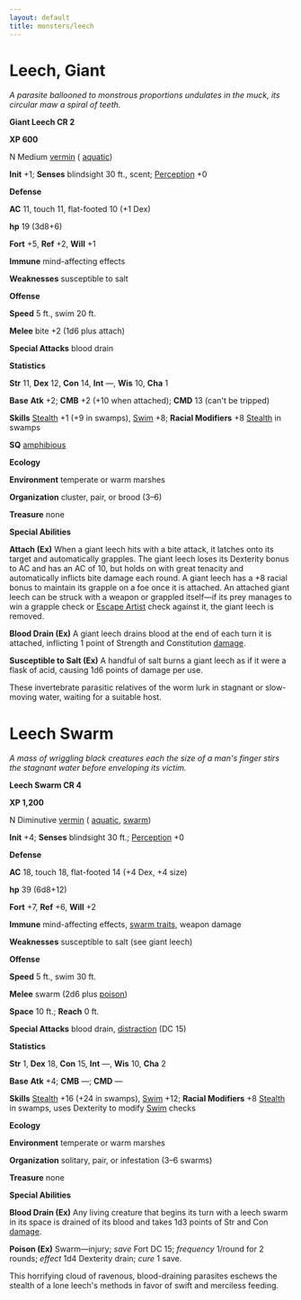 ```yaml
---
layout: default
title: monsters/leech
---
```

# Leech, Giant

_A parasite ballooned to monstrous proportions undulates in the muck, its circular maw a spiral of teeth._

**Giant Leech CR 2**

**XP 600**

N Medium [vermin](creatureTypes#_vermin) ( [aquatic](creatureTypes#_aquatic-subtype))

**Init** +1; **Senses** blindsight 30 ft., scent; [Perception](../skills/perception#_perception) +0

**Defense**

**AC** 11, touch 11, flat-footed 10 (+1 Dex)

**hp** 19 (3d8+6)

**Fort** +5, **Ref** +2, **Will** +1

**Immune** mind-affecting effects

**Weaknesses** susceptible to salt

**Offense**

**Speed** 5 ft., swim 20 ft.

**Melee** bite +2 (1d6 plus attach)

**Special Attacks** blood drain

**Statistics**

**Str** 11, **Dex** 12, **Con** 14, **Int** —, **Wis** 10, **Cha** 1

**Base**  **Atk** +2; **CMB** +2 (+10 when attached); **CMD** 13 (can't be tripped)

**Skills** [Stealth](../skills/stealth#_stealth) +1 (+9 in swamps), [Swim](../skills/swim#_swim) +8; **Racial Modifiers** +8 [Stealth](../skills/stealth#_stealth) in swamps

**SQ** [amphibious](universalMonsterRules#_amphibious)

**Ecology**

**Environment** temperate or warm marshes

**Organization** cluster, pair, or brood (3–6)

**Treasure** none

**Special Abilities**

**Attach (Ex)** When a giant leech hits with a bite attack, it latches onto its target and automatically grapples. The giant leech loses its Dexterity bonus to AC and has an AC of 10, but holds on with great tenacity and automatically inflicts bite damage each round. A giant leech has a +8 racial bonus to maintain its grapple on a foe once it is attached. An attached giant leech can be struck with a weapon or grappled itself—if its prey manages to win a grapple check or [Escape Artist](../skills/escapeArtist#_escape-artist) check against it, the giant leech is removed.

**Blood Drain (Ex)** A giant leech drains blood at the end of each turn it is attached, inflicting 1 point of Strength and Constitution [damage](universalMonsterRules#_ability-damage-and-drain).

**Susceptible to Salt (Ex)** A handful of salt burns a giant leech as if it were a flask of acid, causing 1d6 points of damage per use.

These invertebrate parasitic relatives of the worm lurk in stagnant or slow-moving water, waiting for a suitable host.

# Leech Swarm

_A mass of wriggling black creatures each the size of a man's finger stirs the stagnant water before enveloping its victim._

**Leech Swarm CR 4**

**XP 1,200**

N Diminutive [vermin](creatureTypes#_vermin) ( [aquatic](creatureTypes#_aquatic-subtype), [swarm](creatureTypes#_swarm-subtype))

**Init** +4; **Senses** blindsight 30 ft.; [Perception](../skills/perception#_perception) +0

**Defense**

**AC** 18, touch 18, flat-footed 14 (+4 Dex, +4 size)

**hp** 39 (6d8+12)

**Fort** +7, **Ref** +6, **Will** +2

**Immune** mind-affecting effects, [swarm traits](creatureTypes#_swarm-subtype), weapon damage

**Weaknesses** susceptible to salt (see giant leech)

**Offense**

**Speed** 5 ft., swim 30 ft.

**Melee** swarm (2d6 plus [poison](universalMonsterRules#_poison))

**Space** 10 ft.; **Reach** 0 ft.

**Special Attacks** blood drain, [distraction](universalMonsterRules#_distraction) (DC 15)

**Statistics**

**Str** 1, **Dex** 18, **Con** 15, **Int** —, **Wis** 10, **Cha** 2

**Base**  **Atk** +4; **CMB** —; **CMD** —

**Skills** [Stealth](../skills/stealth#_stealth) +16 (+24 in swamps), [Swim](../skills/swim#_swim) +12; **Racial Modifiers** +8 [Stealth](../skills/stealth#_stealth) in swamps, uses Dexterity to modify [Swim](../skills/swim#_swim) checks

**Ecology**

**Environment** temperate or warm marshes

**Organization** solitary, pair, or infestation (3–6 swarms)

**Treasure** none

**Special Abilities**

**Blood Drain (Ex)** Any living creature that begins its turn with a leech swarm in its space is drained of its blood and takes 1d3 points of Str and Con [damage](universalMonsterRules#_ability-damage-and-drain).

**Poison (Ex)** Swarm—injury; _save_ Fort DC 15; _frequency_ 1/round for 2 rounds; _effect_ 1d4 Dexterity drain; _cure_ 1 save.

This horrifying cloud of ravenous, blood-draining parasites eschews the stealth of a lone leech's methods in favor of swift and merciless feeding.

